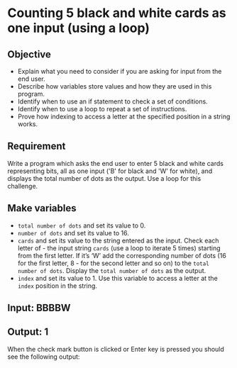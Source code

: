 # Counting 5 black and white cards as one input (using a loop)

## Objective

- Explain what you need to consider if you are asking for input from the end user.
- Describe how variables store values and how they are used in this program.
- Identify when to use an if statement to check a set of conditions.
- Identify when to use a loop to repeat a set of instructions.
- Prove how indexing to access a letter at the specified position in a string works.

## Requirement

Write a program which asks the end user to enter 5 black and white cards representing bits, all as one input ('B' for black and 'W' for white), and displays the total number of dots as the output. Use a loop for this challenge. 

## Make variables

- `total number of dots` and set its value to 0. 
- `number of dots` and set its value to 16. 
- `cards` and set its value to the string entered as the input.
  Check each letter of - the input string `cards` (use a loop to iterate 5 times) starting from the first letter.
  If it’s ‘W’ add the corresponding number of dots (16 for the first letter, 8 - for the second letter and so on) to the `total number of dots`.
  Display the `total number of dots` as the output.
- `index` and set its value to 1.
  Use this variable to access a letter at the `index` position in the string. 

## Input: BBBBW

## Output: 1

When the check mark button is clicked or Enter key is pressed you should see the following output:
